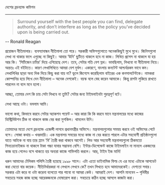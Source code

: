 দেশের ব্রডব্যান্ড কমিশন

---

> Surround yourself with the best people you can find, delegate authority, and don’t interfere as long as the policy you’ve decided upon is being carried out.
>
> -- Ronald Reagan

প্রয়োজন নীতিমালার। ব্যবস্যাবান্ধব নীতিমালা তো পরে। সরকারী অফিসগুলোতে অনেককিছুই মুখে মুখে। জিনিসগুলো লেখা না থাকার ফলে এগুচ্ছে না কিছুই। আবার ‘উনি’ ছুটিতে থাকলে হবে না কাজ। লিখিত প্রসেস না থাকলে যা হয় আর কি। ‘সিটিজেন চার্টার’ দিয়ে এগিয়েছে দেশ। তবে, সেটার গতি বেশ স্লথ। ভাবছিলাম, লিখবো না নীতিমালা নিয়ে। অন্ততঃ এই বইটাতে। কারণ লেখালিখিতে আমরা বেশ দুর্বল। একারণে, বাংলায় কনটেন্ট আশ্চর্যরকম ভাবে কম। লেখালিখির ছাড়া অন্য দিক দিয়ে কিছু করা যায় না? ভুলে জিগ্যেস করেছিলাম বাইরের এক কনসালটেন্টকে। নামকরা কোম্পানির হয়ে লিখে দেন নীতিমালা – অনেক দেশকেই। বয়স্ক বলে স্নেহ করেন আমাকে। কিন্তু রাগটা লুকিয়ে রাখতে পারলেন না বলে মনে হলো।

আচ্ছা, তোমার দেশ কি চায় সেটা লিখবে না তুমি? সেটার জন্য টাইমলাইনটা গুরত্বপূর্ণ বটে।

লেখা আছে ওটা। বললাম আমি।

ভালো কথা, কিভাবে করবে সেটার অ্যাকশন পয়েন্ট – আর কারা কি কি করবে মানে মন্ত্রনালয়ের মধ্যে কাজের ডিস্ট্রিবিউশন ঠিক না থাকলে কাজ বের করা মুশকিল। থামলেন উনি।

তোমাদের মতো দেশে ব্রডব্যান্ড এজেন্সী লাগবে প্রধানমন্ত্রীর অফিসে। মন্ত্রনালয়গুলোর সমন্বয় করবে ওই অফিসের পেটে বসে। সোজা কথায় – খবরদারি। এক মন্ত্রনালয় সময়ের মধ্যে কাজ না বের করতে পারলে এটার সহযোগী প্রতিষ্ঠানগুলো যাতে আটকে না যায় তার প্ল্যান ‘বি’ তৈরী করা থাকবে আগেই। লিড আর সহযোগী মন্ত্রনালয়গুলো ঠিকমতো সিনক্রোনাইজড না থাকলে টাকা গচ্চা যাবার সম্ভাবনা বেশি। ইন্টার-ডিপেন্ডেন্ট কাজে টাইমলাইন না মানলে একজনের কাজ হয়ে গেলেও বসে থাকতে হয় অন্যরা কাজে গাফিলতি করলে। আর, টাইম ইজ মানি!

ধরুন আমাদের টেলিকম পলিসি তৈরী হয়েছে ১৯৯৮ সালে। এটা এতো ডাইনামিক ফিল্ড যে এর মধ্যে এটাকে আপডেট করা যেতো বার কয়েক। নীতিনির্ধারকরা না লেখলে লেখবে কে? তখন লিখতে হবে আমাদেরকেই। দেশতো সবার। সরকার এটা করে না ওটা করেনা বলেতো পার পাবো না আমরা কেউ। আমরাই দেশ। আপনি মানবেন – পৃথিবীর সবচেয়ে সহজ কাজ হচ্ছে আরেকজনকে দোষারোপ করা। সবচেয়ে কঠিন হচ্ছে আসলে কাজটা করা।

